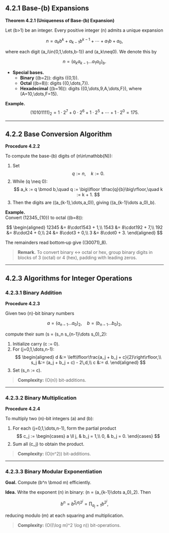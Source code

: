 ## 4.2.1 Base-\(b\) Expansions

**Theorem 4.2.1 (Uniqueness of Base-\(b\) Expansion)**

Let \(b>1\) be an integer. Every positive integer \(n\) admits a unique expansion

$$
n = a_k b^k + a_{k-1} b^{k-1} + \cdots + a_1 b + a_0,
$$

where each digit \(a_i\in\{0,1,\dots,b-1\}\) and \(a_k\neq0\). We denote this by

$$
n = (a_k a_{k-1} \dots a_1 a_0)_b.
$$

- **Special bases.**  
  - **Binary** (\(b=2\)): digits \(\{0,1\}\).  
  - **Octal** (\(b=8\)): digits \(\{0,\dots,7\}\).  
  - **Hexadecimal** (\(b=16\)): digits \(\{0,\dots,9,A,\dots,F\}\), where \(A=10,\dots,F=15\).

**Example.**  
$$(10101111)_2 = 1\cdot2^7 + 0\cdot2^6 + 1\cdot2^5 + \cdots + 1\cdot2^0 = 175.$$

---

## 4.2.2 Base Conversion Algorithm

**Procedure 4.2.2**

To compute the base-\(b\) digits of \(n\in\mathbb{N}\):

1. Set  
   $$
   q := n,\quad k := 0.
   $$
2. While \(q \neq 0\):  
   $$
   a_k := q \bmod b,\quad
   q   := \big\lfloor \tfrac{q}{b}\big\rfloor,\quad
   k   := k + 1.
   $$
3. Then the digits are \((a_{k-1},\dots,a_0)\), giving \((a_{k-1}\dots a_0)_b\).

**Example.**  
Convert \(12345_{10}\) to octal (\(b=8\)):

$$
\begin{aligned}
12345 &= 8\cdot1543 + 1,\\
1543  &= 8\cdot192  + 7,\\
192   &= 8\cdot24   + 0,\\
24    &= 8\cdot3    + 0,\\
3     &= 8\cdot0    + 3.
\end{aligned}
$$

The remainders read bottom‐up give \((30071)_8\).

> **Remark.** To convert binary ↔ octal or hex, group binary digits in blocks of 3 (octal) or 4 (hex), padding with leading zeros.

---

## 4.2.3 Algorithms for Integer Operations

### 4.2.3.1 Binary Addition

**Procedure 4.2.3**

Given two \(n\)-bit binary numbers

$$
a = (a_{n-1}\dots a_0)_2,\quad b = (b_{n-1}\dots b_0)_2,
$$

compute their sum \(s = (s_n s_{n-1}\dots s_0)_2\):

1. Initialize carry \(c := 0\).  
2. For \(j=0,1,\dots,n-1\):  
   $$
   \begin{aligned}
   d   &:= \left\lfloor\frac{a_j + b_j + c}{2}\right\rfloor,\\
   s_j &:= (a_j + b_j + c) - 2\,d,\\
   c   &:= d.
   \end{aligned}
   $$
3. Set \(s_n := c\).

> **Complexity:** \(O(n)\) bit-additions.

---

### 4.2.3.2 Binary Multiplication

**Procedure 4.2.4**

To multiply two \(n\)-bit integers \(a\) and \(b\):

1. For each \(j=0,1,\dots,n-1\), form the partial product  
   $$
   c_j :=
   \begin{cases}
     a \ll j, & b_j = 1,\\
     0,       & b_j = 0.
   \end{cases}
   $$
2. Sum all \(c_j\) to obtain the product.

> **Complexity:** \(O(n^2)\) bit-additions.

---

### 4.2.3.3 Binary Modular Exponentiation

**Goal.** Compute \(b^n \bmod m\) efficiently.

**Idea.** Write the exponent \(n\) in binary: \(n = (a_{k-1}\dots a_0)_2\). Then

$$
b^n = b^{\sum_j a_j 2^j}
    = \prod_{a_j=1} b^{2^j},
$$

reducing modulo \(m\) at each squaring and multiplication.

> **Complexity:** \(O((\log m)^2 \log n)\) bit-operations.
